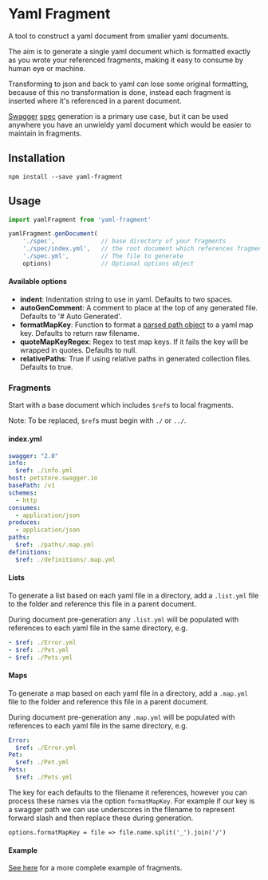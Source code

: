 # Yaml Fragment

A tool to construct a yaml document from smaller yaml documents.

The aim is to generate a single yaml document which is formatted exactly as you wrote
your referenced fragments, making it easy to consume by human eye or machine.

Transforming to json and back to yaml can lose some original formatting, because of this no 
transformation is done, instead each fragment is inserted where it's referenced in 
a parent document.

[Swagger](http://swagger.io/) [spec](https://github.com/swagger-api/swagger-spec/blob/master/versions/2.0.md)
generation is a primary use case, but it can be used anywhere you have an unwieldy yaml document 
which would be easier to maintain in fragments.
 

## Installation

```
npm install --save yaml-fragment
```

## Usage

```javascript
import yamlFragment from 'yaml-fragment'

yamlFragment.genDocument(
	'./spec',             // base directory of your fragments
	'./spec/index.yml',   // the root document which references fragments
	'./spec.yml',         // The file to generate
	options)              // Optional options object
```

#### Available options

- **indent**: Indentation string to use in yaml. Defaults to two spaces.
- **autoGenComment**: A comment to place at the top of any generated file. Defaults to '# Auto Generated'.
- **formatMapKey**: Function to format a [parsed path object](https://nodejs.org/api/path.html#path_path_parse_pathstring) to a yaml map key. Defaults to return raw filename.
- **quoteMapKeyRegex**: Regex to test map keys. If it fails the key will be wrapped in quotes. Defaults to null.
- **relativePaths**: True if using relative paths in generated collection files. Defaults to true.

### Fragments

Start with a base document which includes `$ref`s to local fragments. 

Note: To be replaced, `$ref`s must begin with `./` or `../`.

#### index.yml

```yaml
swagger: "2.0"
info:
  $ref: ./info.yml
host: petstore.swagger.io
basePath: /v1
schemes:
  - http
consumes:
  - application/json
produces:
  - application/json
paths:
  $ref: ./paths/.map.yml
definitions:
  $ref: ./definitions/.map.yml
```

#### Lists

To generate a list based on each yaml file in a directory, add a `.list.yml`
file to the folder and reference this file in a parent document.

During document pre-generation any `.list.yml` will be populated with references to each
yaml file in the same directory, e.g.

```yaml
- $ref: ./Error.yml
- $ref: ./Pet.yml
- $ref: ./Pets.yml
```

#### Maps

To generate a map based on each yaml file in a directory, add a `.map.yml`
file to the folder and reference this file in a parent document.

During document pre-generation any `.map.yml` will be populated with references to each
yaml file in the same directory, e.g.

```yaml
Error:
  $ref: ./Error.yml
Pet:
  $ref: ./Pet.yml
Pets:
  $ref: ./Pets.yml
```

The key for each defaults to the filename it references, however you can process these names
via the option `formatMapKey`. For example if our key is a swagger path we can use underscores 
in the filename to represent forward slash and then replace these during generation.

	options.formatMapKey = file => file.name.split('_').join('/')
	
#### Example

[See here](https://github.com/mikestead/yaml-fragment/tree/master/test/_fixture) for a more complete
example of fragments.
